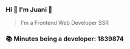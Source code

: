 ### Hi 👋 I&#39;m Juani 🦁

> I&#39;m a Frontend Web Developer SSR

### 📚 Minutes being a developer: 1839874

